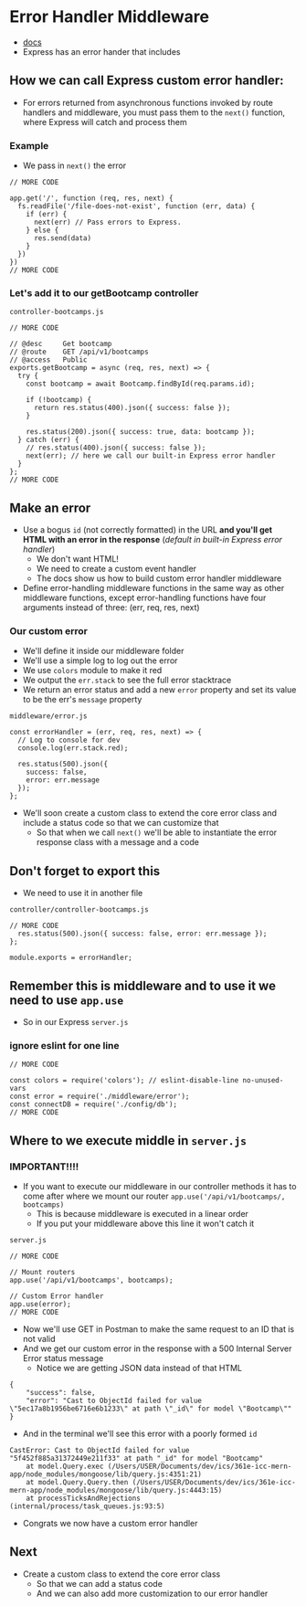 # Error Handler Middleware
* [docs](https://expressjs.com/en/guide/error-handling.html)
* Express has an error hander that includes

## How we can call Express custom error handler:
* For errors returned from asynchronous functions invoked by route handlers and middleware, you must pass them to the `next()` function, where Express will catch and process them

### Example
* We pass in `next()` the error

```
// MORE CODE

app.get('/', function (req, res, next) {
  fs.readFile('/file-does-not-exist', function (err, data) {
    if (err) {
      next(err) // Pass errors to Express.
    } else {
      res.send(data)
    }
  })
})
// MORE CODE
```

### Let's add it to our getBootcamp controller
`controller-bootcamps.js`

```
// MORE CODE

// @desc     Get bootcamp
// @route    GET /api/v1/bootcamps
// @access   Public
exports.getBootcamp = async (req, res, next) => {
  try {
    const bootcamp = await Bootcamp.findById(req.params.id);

    if (!bootcamp) {
      return res.status(400).json({ success: false });
    }

    res.status(200).json({ success: true, data: bootcamp });
  } catch (err) {
    // res.status(400).json({ success: false });
    next(err); // here we call our built-in Express error handler
  }
};
// MORE CODE
```

## Make an error
* Use a bogus `id` (not correctly formatted) in the URL **and you'll get HTML with an error in the response** (_default in built-in Express error handler_)
    - We don't want HTML!
    - We need to create a custom event handler
    - The docs show us how to build custom error handler middleware
* Define error-handling middleware functions in the same way as other middleware functions, except error-handling functions have four arguments instead of three: (err, req, res, next)

### Our custom error
* We'll define it inside our middleware folder
* We'll use a simple log to log out the error
* We use `colors` module to make it red
* We output the `err.stack` to see the full error stacktrace
* We return an error status and add a new `error` property and set its value to be the err's `message` property

`middleware/error.js`

```
const errorHandler = (err, req, res, next) => {
  // Log to console for dev
  console.log(err.stack.red);

  res.status(500).json({ 
    success: false, 
    error: err.message 
  });
};
```

* We'll soon create a custom class to extend the core error class and include a status code so that we can customize that
    - So that when we call `next()` we'll be able to instantiate the error response class with a message and a code

## Don't forget to export this
* We need to use it in another file

`controller/controller-bootcamps.js`

```
// MORE CODE
  res.status(500).json({ success: false, error: err.message });
};

module.exports = errorHandler;
```

## Remember this is middleware and to use it we need to use `app.use`
* So in our Express `server.js`

### ignore eslint for one line
```
// MORE CODE

const colors = require('colors'); // eslint-disable-line no-unused-vars
const error = require('./middleware/error');
const connectDB = require('./config/db');
// MORE CODE
```

## Where to we execute middle in `server.js`
### IMPORTANT!!!!
* If you want to execute our middleware in our controller methods it has to come after where we mount our router `app.use('/api/v1/bootcamps/, bootcamps)`
    - This is because middleware is executed in a linear order
    - If you put your middleware above this line it won't catch it

`server.js`

```
// MORE CODE

// Mount routers
app.use('/api/v1/bootcamps', bootcamps);

// Custom Error handler
app.use(error);
// MORE CODE
```

* Now we'll use GET in Postman to make the same request to an ID that is not valid
* And we get our custom error in the response with a 500 Internal Server Error status message
    - Notice we are getting JSON data instead of that HTML

```
{
    "success": false,
    "error": "Cast to ObjectId failed for value \"5ec17a8b1956be6716e6b1233\" at path \"_id\" for model \"Bootcamp\""
}
```

* And in the terminal we'll see this error with a poorly formed `id`

```
CastError: Cast to ObjectId failed for value "5f452f885a31372449e211f33" at path "_id" for model "Bootcamp"
    at model.Query.exec (/Users/USER/Documents/dev/ics/361e-icc-mern-app/node_modules/mongoose/lib/query.js:4351:21)
    at model.Query.Query.then (/Users/USER/Documents/dev/ics/361e-icc-mern-app/node_modules/mongoose/lib/query.js:4443:15)
    at processTicksAndRejections (internal/process/task_queues.js:93:5)
```

* Congrats we now have a custom error handler

## Next
* Create a custom class to extend the core error class
    - So that we can add a status code
    - And we can also add more customization to our error handler



